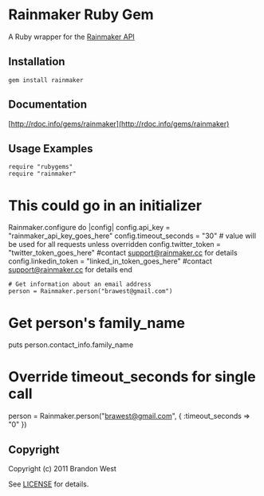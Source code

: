 Rainmaker Ruby Gem
====================
A Ruby wrapper for the [Rainmaker API](http://api.rainmaker.cc) 

Installation
------------
    gem install rainmaker

Documentation
-------------
[http://rdoc.info/gems/rainmaker](http://rdoc.info/gems/rainmaker)

Usage Examples
--------------
    require "rubygems"
    require "rainmaker"

  # This could go in an initializer
  Rainmaker.configure do |config|
    config.api_key = "rainmaker_api_key_goes_here"
    config.timeout_seconds = "30"  # value will be used for all requests unless overridden
    config.twitter_token = "twitter_token_goes_here" #contact support@rainmaker.cc for details
    config.linkedin_token = "linked_in_token_goes_here" #contact support@rainmaker.cc for details
  end
  
    # Get information about an email address
    person = Rainmaker.person("brawest@gmail.com")
  
  # Get person's family_name
  puts person.contact_info.family_name

  # Override timeout_seconds for single call
  person = Rainmaker.person("brawest@gmail.com", { :timeout_seconds => "0" })
  
Copyright
---------
Copyright (c) 2011 Brandon West

See [LICENSE](https://github.com/brandonmwest/rainmaker/blob/master/LICENSE.md) for details.

